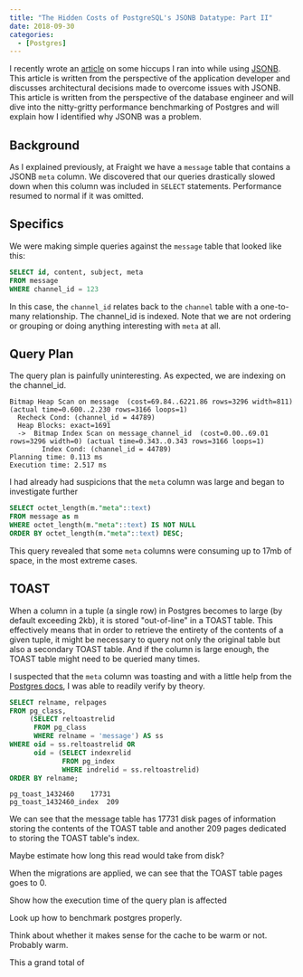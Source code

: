 ```yaml
---
title: "The Hidden Costs of PostgreSQL's JSONB Datatype: Part II"
date: 2018-09-30
categories:
  - [Postgres]
---
```


I recently wrote an [article](/https://nickdrane.com/hidden-costs-of-postgresql-jsonb/) on some hiccups I ran into while using [JSONB](https://www.postgresql.org/docs/current/static/datatype-json.html). This article is written from the perspective of the application developer and discusses architectural decisions made to overcome issues with JSONB. This article is written from the perspective of the database engineer and will dive into the nitty-gritty performance benchmarking of Postgres and will explain how I identified why JSONB was a problem.

## Background

As I explained previously, at Fraight we have a `message` table that contains a JSONB `meta` column. We discovered that our queries drastically slowed down when this column was included in `SELECT` statements. Performance resumed to normal if it was omitted.

## Specifics

We were making simple queries against the `message` table that looked like this:

```sql
SELECT id, content, subject, meta
FROM message
WHERE channel_id = 123
```

In this case, the `channel_id` relates back to the `channel` table with a one-to-many relationship. The channel_id is indexed. Note that we are not ordering or grouping or doing anything interesting with `meta` at all.

## Query Plan

The query plan is painfully uninteresting. As expected, we are indexing on the channel_id.

```
Bitmap Heap Scan on message  (cost=69.84..6221.86 rows=3296 width=811) (actual time=0.600..2.230 rows=3166 loops=1)
  Recheck Cond: (channel_id = 44789)
  Heap Blocks: exact=1691
  ->  Bitmap Index Scan on message_channel_id  (cost=0.00..69.01 rows=3296 width=0) (actual time=0.343..0.343 rows=3166 loops=1)
        Index Cond: (channel_id = 44789)
Planning time: 0.113 ms
Execution time: 2.517 ms
```

I had already had suspicions that the `meta` column was large and began to investigate further

```sql
SELECT octet_length(m."meta"::text)
FROM message as m
WHERE octet_length(m."meta"::text) IS NOT NULL
ORDER BY octet_length(m."meta"::text) DESC;
```

This query revealed that some `meta` columns were consuming up to 17mb of space, in the most extreme cases.

## TOAST

When a column in a tuple (a single row) in Postgres becomes to large (by default exceeding 2kb), it is stored "out-of-line" in a TOAST table. This effectively means that in order to retrieve the entirety of the contents of a given tuple, it might be necessary to query not only the original table but also a secondary TOAST table. And if the column is large enough, the TOAST table might need to be queried many times.

I suspected that the `meta` column was toasting and with a little help from the [Postgres docs](https://www.postgresql.org/docs/10/static/disk-usage.html), I was able to readily verify by theory.

```sql
SELECT relname, relpages
FROM pg_class,
     (SELECT reltoastrelid
      FROM pg_class
      WHERE relname = 'message') AS ss
WHERE oid = ss.reltoastrelid OR
      oid = (SELECT indexrelid
             FROM pg_index
             WHERE indrelid = ss.reltoastrelid)
ORDER BY relname;
```

```
pg_toast_1432460	17731
pg_toast_1432460_index	209
```

We can see that the message table has 17731 disk pages of information storing the contents of the TOAST table and another 209 pages dedicated to storing the TOAST table's index.

Maybe estimate how long this read would take from disk?

When the migrations are applied, we can see that the TOAST table pages goes to 0.

Show how the execution time of the query plan is affected

Look up how to benchmark postgres properly.

Think about whether it makes sense for the cache to be warm or not. Probably warm.

This a grand total of